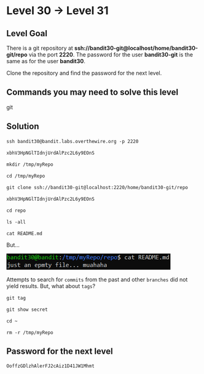 # Level 30 → Level 31

## Level Goal
There is a git repository at **ssh://bandit30-git@localhost/home/bandit30-git/repo** via the port **2220**. The password for the user **bandit30-git** is the same as for the user **bandit30**.

Clone the repository and find the password for the next level.

## Commands you may need to solve this level
git

## Solution
```
ssh bandit30@bandit.labs.overthewire.org -p 2220
```
```
xbhV3HpNGlTIdnjUrdAlPzc2L6y9EOnS
```
```
mkdir /tmp/myRepo
```
```
cd /tmp/myRepo
```
```
git clone ssh://bandit30-git@localhost:2220/home/bandit30-git/repo
```
```
xbhV3HpNGlTIdnjUrdAlPzc2L6y9EOnS
```
```
cd repo
```
```
ls -all
```
```
cat README.md
```

But...

<img src="./30.1.png"></img>

Attempts to search for `commits` from the past and other `branches` did not yield results. But, what about `tags`?

```
git tag
```
```
git show secret
```
```
cd ~
```
```
rm -r /tmp/myRepo
```

## Password for the next level
```
OoffzGDlzhAlerFJ2cAiz1D41JW1Mhmt
```
